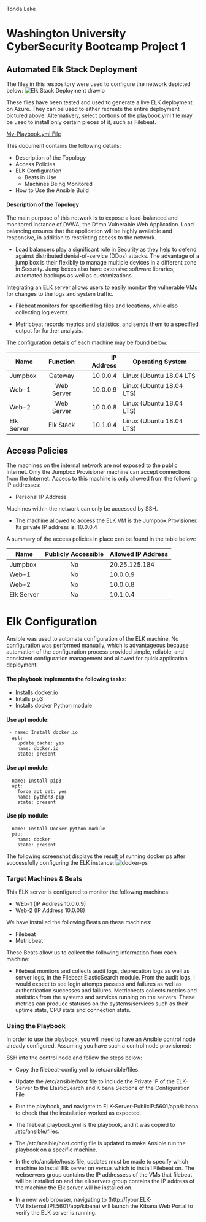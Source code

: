 Tonda Lake
# Washington University CyberSecurity Bootcamp Project 1
## Automated Elk Stack Deployment 
The files in this respository were used to configure the network depicted below:
![Elk Stack Deployment drawio](https://user-images.githubusercontent.com/95553513/162596263-a5c5a999-70da-40e2-9904-150f642e060f.png)

These files have been tested and used to generate a live ELK deployment on Azure. They can be used to either recreate the entire deployment pictured above. Alternatively, select portions of the playbook.yml file may be used to install only certain pieces of it, such as Filebeat.

[My-Playbook.yml File](http://github.com/tslake/cyberbookcamp/raw/mainAnsible/My-Playook.txt)

This document contains the following details:

* Description of the Topology
* Access Policies
* ELK Configuration
    * Beats in Use
    * Machines Being Monitored
* How to Use the Ansible Build


#### Description of the Topology
The main purpose of this network is to expose a load-balanced and monitored instance of DVWA, the D*mn Vulnerable Web Application.
Load balancing ensures that the application will be highly available and responsive, in addition to restricting access to the network.

* Load balancers play a significant role in Security as they help to defend against distributed denial-of-service (DDos) attacks. The advantage of a jump box is their    flexibily to manage multiple devices in a different zone in Security. Jump boxes also have extensive software libraries, automated backups as well as customizations. 

Integrating an ELK server allows users to easily monitor the vulnerable VMs for changes to the logs and system traffic.

* Filebeat monitors for specified log files and locations, while also collecting log events.

* Metricbeat records metrics and statistics, and sends them to a specified output for further analysis.

The configuration details of each machine may be found below.


| Name          | Function      | IP Address  | Operating System  |
| ------------- |:-------------:| -----:      |  ---------------- |
| Jumpbox       | Gateway       | 10.0.0.4    | Linux (Ubuntu 18.04 LTS  |
| Web-1         | Web Server    | 10.0.0.9    | Linux (Ubuntu 18.04 LTS) |
| Web-2         | Web Server    | 10.0.0.8    | Linux (Ubuntu 18.04 LTS) |
| Elk Server    | Elk Stack     | 10.1.0.4    | Linux (Ubuntu 18.04 LTS) |


## Access Policies
The machines on the internal network are not exposed to the public Internet.
Only the Jumpbox Provisioner machine can accept connections from the Internet. Access to this machine is only allowed from the following IP addresses:

* Personal IP Address

Machines within the network can only be accessed by SSH.

* The machine allowed to access the ELK VM is the Jumpbox Provisioner. Its private IP address is: 10.0.0.4

A summary of the access policies in place can be found in the table below:

| Name          | Publicly Accessible  | Allowed IP Address| 
| ------------- |:-------------:       |  ---------------- |
| Jumpbox       | No                   | 20.25.125.184     |
| Web-1         | No                   | 10.0.0.9          |
| Web-2         | No                   | 10.0.0.8          |
| Elk Server    | No                   | 10.1.0.4          |

# Elk Configuration
Ansible was used to automate configuration of the ELK machine. No configuration was performed manually, which is advantageous because automation of the configuration process provided simple, reliable, and consistent configuration management and allowed for quick application deployment.

#### The playbook implements the following tasks:

* Installs docker.io
* Intalls pip3
* Installs docker Python module 
 #### Use apt module:
     - name: Install docker.io
      apt:
        update_cache: yes
        name: docker.io
        state: present
#### Use apt module:
    - name: Install pip3
      apt:
        force_apt_get: yes
        name: python3-pip
        state: present
#### Use pip module:
    - name: Install Docker python module
      pip:
        name: docker
        state: present


The following screenshot displays the result of running docker ps after successfully configuring the ELK instance:
![docker-ps](https://user-images.githubusercontent.com/95553513/162629559-0237a73c-ad91-46b1-b7a0-c8e89b19d5e4.png)

### Target Machines & Beats
This ELK server is configured to monitor the following machines:
* WEb-1 (IP Address 10.0.0.9)
* Web-2 (IP Address 10.0.08)

We have installed the following Beats on these machines:
* Filebeat
* Metricbeat
    
These Beats allow us to collect the following information from each machine:

* Filebeat monitors and collects audit logs, deprecation logs as well as server logs, in the Filebeat ElasticSearch module. From the audit logs, I would expect to see login attemps passess and failures as well as authentication successes and failures. Metricbeats collects metrics and statistics from the systems and services running on the servers. These metrics can produce statuses on the systems/services such as their uptime stats, CPU stats and connection stats. 

### Using the Playbook
In order to use the playbook, you will need to have an Ansible control node already configured. Assuming you have such a control node provisioned:

SSH into the control node and follow the steps below:

* Copy the filebeat-config.yml to /etc/ansible/files.
* Update the /etc/ansible/host file to include the Private IP of the ELK-Server to the ElasticSearch and Kibana Sections of the Configuration File
* Run the playbook, and navigate to ELK-Server-PublicIP:5601/app/kibana to check that the installation worked as expected.

* The filebeat playbook.yml is the playbook, and it was copied to /etc/ansible/files. 
* The /etc/ansible/host.config file is updated to make Ansible run the playbook on a specific machine.
* In the etc/ansible/hosts file, updates must be made to specify which machine to install Elk server on versus which to install Filebeat on. The webservers group  contains the IP addressess of the VMs that filebeat will be installed on and the elkservers group contains the IP address of the machine the Elk server will be installed on. 
* In a new web browser, navigating to (http://[your.ELK-VM.External.IP]:5601/app/kibana) will launch the Kibana Web Portal to verify the ELK server is running.


